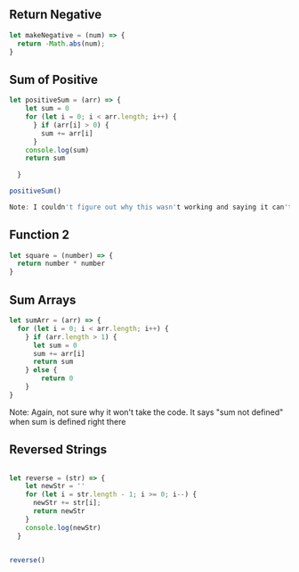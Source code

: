## Return Negative

```js
let makeNegative = (num) => {
  return -Math.abs(num);
}
```

## Sum of Positive

```js
let positiveSum = (arr) => {
    let sum = 0
    for (let i = 0; i < arr.length; i++) {
      } if (arr[i] > 0) {
        sum += arr[i]
      }
    console.log(sum)
    return sum
    
  }

positiveSum()

Note: I couldn't figure out why this wasn't working and saying it can't read the length property
```

## Function 2

```js
let square = (number) => {
  return number * number
}
```

## Sum Arrays

```js
let sumArr = (arr) => {
  for (let i = 0; i < arr.length; i++) {
    } if (arr.length > 1) {
      let sum = 0
      sum += arr[i]
      return sum
    } else {
        return 0
    }
}
```
Note: Again, not sure why it won't take the code. It says "sum not defined" when sum is defined right there

## Reversed Strings

```js

let reverse = (str) => {
    let newStr = ''
    for (let i = str.length - 1; i >= 0; i--) {
      newStr += str[i];
      return newStr
    }
    console.log(newStr)
  }
  

reverse()

```
